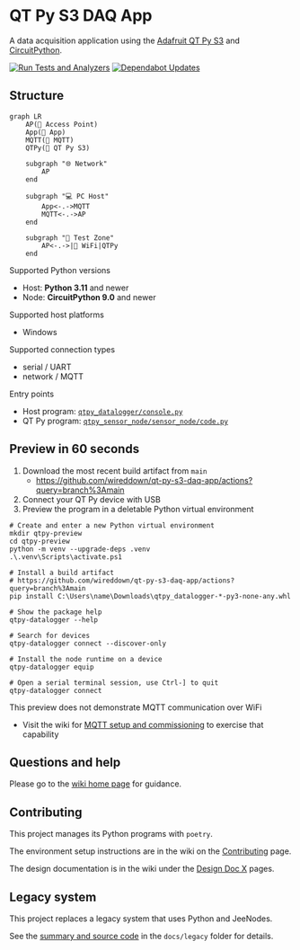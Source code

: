 # QT Py S3 DAQ App

A data acquisition application using the [Adafruit QT Py S3] and [CircuitPython].

[![Run Tests and Analyzers]](https://github.com/wireddown/qt-py-s3-daq-app/actions/workflows/ci.yml?query=branch%3Amain) [![Dependabot Updates]](https://github.com/wireddown/qt-py-s3-daq-app/actions/workflows/dependabot/dependabot-updates)

## Structure

```mermaid
graph LR
    AP(🛜 Access Point)
    App(🐍 App)
    MQTT(📨 MQTT)
    QTPy(🐍 QT Py S3)

    subgraph "🌐 Network"
        AP
    end

    subgraph "💻 PC Host"
        App<-.->MQTT
        MQTT<-.->AP
    end

    subgraph "🧪 Test Zone"
        AP<-.->|🛜 WiFi|QTPy
    end
```

Supported Python versions
- Host: **Python 3.11** and newer
- Node: **CircuitPython 9.0** and newer

Supported host platforms
- Windows

Supported connection types
- serial / UART
- network / MQTT

Entry points
- Host program: [`qtpy_datalogger/console.py`](./src/qtpy_datalogger/console.py)
- QT Py program: [`qtpy_sensor_node/sensor_node/code.py`](./src/qtpy_datalogger/sensor_node/code.py)

## Preview in 60 seconds

1. Download the most recent build artifact from `main`
   - https://github.com/wireddown/qt-py-s3-daq-app/actions?query=branch%3Amain
1. Connect your QT Py device with USB
1. Preview the program in a deletable Python virtual environment

```pwsh
# Create and enter a new Python virtual environment
mkdir qtpy-preview
cd qtpy-preview
python -m venv --upgrade-deps .venv
.\.venv\Scripts\activate.ps1

# Install a build artifact
# https://github.com/wireddown/qt-py-s3-daq-app/actions?query=branch%3Amain
pip install C:\Users\name\Downloads\qtpy_datalogger-*-py3-none-any.whl

# Show the package help
qtpy-datalogger --help

# Search for devices
qtpy-datalogger connect --discover-only

# Install the node runtime on a device
qtpy-datalogger equip

# Open a serial terminal session, use Ctrl-] to quit
qtpy-datalogger connect
```

This preview does not demonstrate MQTT communication over WiFi
 - Visit the wiki for [MQTT setup and commissioning] to exercise that capability


## Questions and help

Please go to the [wiki home page] for guidance.

## Contributing

This project manages its Python programs with `poetry`.

The environment setup instructions are in the wiki on the [Contributing] page.

The design documentation is in the wiki under the [Design Doc X] pages.

## Legacy system

This project replaces a legacy system that uses Python and JeeNodes.

See the [summary and source code] in the `docs/legacy` folder for details.


[Run Tests and Analyzers]: https://github.com/wireddown/qt-py-s3-daq-app/actions/workflows/ci.yml/badge.svg?branch=main&event=push
[Dependabot Updates]: https://github.com/wireddown/qt-py-s3-daq-app/actions/workflows/dependabot/dependabot-updates/badge.svg

[Adafruit QT Py S3]: https://learn.adafruit.com/adafruit-qt-py-esp32-s3
[CircuitPython]: https://circuitpython.org/

[MQTT setup and commissioning]: https://github.com/wireddown/qt-py-s3-daq-app/wiki/Walkthrough-5-MQTT

[wiki home page]: ../../wiki/Home
[Contributing]: ../../wiki/Contributing
[Design Doc X]: ../../wiki/Design-Doc-1-‐-Overview
[summary and source code]: ./docs/legacy/README.md

